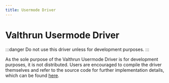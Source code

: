 ```yaml
---
title: Usermode Driver
---
```


# Valthrun Usermode Driver
:::danger
Do not use this driver unless for development purposes.
:::


As the sole purpose of the Valthrun Usermode Driver is for development purposes, it is not distributed. Users are encouraged to compile the driver themselves and refer to the source code for further implementation details, which can be found [here](https://github.com/Valthrun/Valthrun/blob/master/kernel/um-driver-impl).